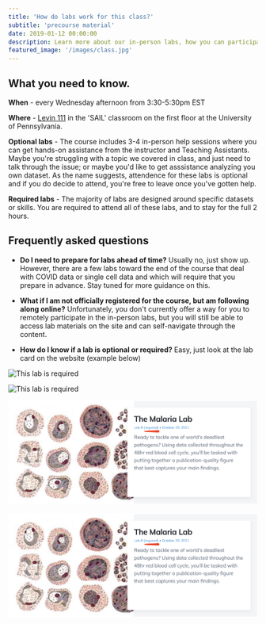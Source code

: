 ```yaml
---
title: 'How do labs work for this class?'
subtitle: 'precourse material'
date: 2019-01-12 00:00:00
description: Learn more about our in-person labs, how you can participate in-person or virtually, and what you'll learn along the way.
featured_image: '/images/class.jpg'
---
```


## What you need to know.

**When** - every Wednesday afternoon from 3:30-5:30pm EST 

**Where** - [Levin 111](https://www.facilities.upenn.edu/maps?glid=720) in the 'SAIL' classroom on the first floor at the University of Pennsylvania.  

**Optional labs** - The course includes 3-4 in-person help sessions where you can get hands-on assistance from the instructor and Teaching Assistants.  Maybe you're struggling with a topic we covered in class, and just need to talk through the issue; or maybe you'd like to get asssistance analyzing you own dataset.  As the name suggests, attendence for these labs is optional and if you do decide to attend, you're free to leave once you've gotten help.  

**Required labs** - The majority of labs are designed around specific datasets or skills.  You are required to attend all of these labs, and to stay for the full 2 hours.  

## Frequently asked questions

* **Do I need to prepare for labs ahead of time?**  Usually no, just show up.  However, there are a few labs toward the end of the course that deal with COVID data or single cell data and which will require that you prepare in advance.  Stay tuned for more guidance on this.

* **What if I am not officially registered for the course, but am following along online?**  Unfortunately, you don't currently offer a way for you to remotely participate in the in-person labs, but you will still be able to access lab materials on the site and can self-navigate through the content.

* **How do I know if a lab is optional or required?**  Easy, just look at the lab card on the website (example below)

<img src="http://DIYtranscriptomics.github.io/images/labCard.png" alt="This lab is required">

![This lab is required](http://DIYtranscriptomics.github.io/images/labCard.png)

![This lab is required](/images/labCard.png)

![This lab is required](../images/labCard.png)




